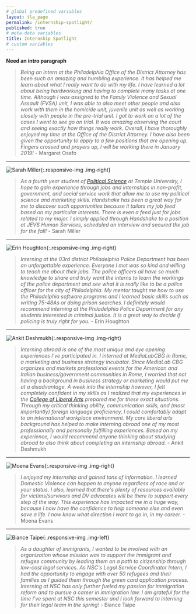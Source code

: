 ```yaml
---
# global predefined variables
layout: tla_page
permalink: /internship-spotlight/
published: true
# meta-data variables
title: Internship Spotlight
# custom variables
---
```

**Need an intro paragraph**

> _Being an intern at the Philadelphia Office of the District Attorney has been such an amazing and humbling experience. It has helped me learn about what I really want to do with my life. I have learned a lot about being hardworking and having to complete many tasks at one time. Although I was assigned to the Family Violence and Sexual Assault (FVSA) unit, I was able to also meet other people and also work with them in the homicide unit, juvenile unit as well as working closely with people in the pre-trial unit. I got to work on a lot of the cases I went to see go on trial. It was amazing observing the court and seeing exactly how things really work. Overall, I have thoroughly enjoyed my time at the Office of the District Attorney. I have also been given the opportunity to apply to a few positions that are opening up. Fingers crossed and prayers up, I will be working there in January 2019!_ - Margaret Osafo

___

![Sarah Miller]({{site.baseurl}}/media/resized_sarahmiller.jpg){:.responsive-img .img-right}
> _As a fourth year student of [Political Science](https://www.cla.temple.edu/political-science/) at Temple University, I hope to gain experience through jobs and internships in non-profit, government, and social service work that allow me to use my political science and marketing skills. Handshake has been a great way for me to discover such opportunities because it tailors my job feed based on my particular interests. There is even a feed just for jobs related to my major. I simply applied through Handshake to a position at JEVS Human Services, scheduled an interview and secured the job for the fall!_ - Sarah Miller

___

![Erin Houghton]({{site.baseurl}}/media/resized_erinhoughton.jpg){:.responsive-img .img-right}
> _Interning at the 03rd district Philadelphia Police Department has been an unforgettable experience. Everyone I met was so kind and willing to teach me about their jobs. The police officers all have so much knowledge to share and truly want the interns to learn the workings of the police department and see what it is really like to be a police officer for the city of Philadelphia. My mentor taught me how to use the Philadelphia software programs and I learned basic skills such as writing 75-48As or doing prison searches. I definitely would recommend interning at the Philadelphia Police Department for any students interested in criminal justice. It is a great way to decide if policing is truly right for you._ - Erin Houghton

___

![Ankit Deshmukh]({{site.baseurl}}/media/resized_ankitdeshmukh.jpg){:.responsive-img .img-right}
> _Interning abroad is one of the most unique and eye opening experiences I’ve participated in. I interned at MediaLabCBG in Rome, a marketing and business strategy incubator. Since MediaLab CBG organizes and markets professional events for the American and Italian business/government communities in Rome, I worried that not having a background in business strategy or marketing would put me at a disadvantage. A week into the internship however, I felt completely confident in my skills as I realized that my experiences in the [College of Liberal Arts](https://liberalarts.temple.edu/) prepared me for these exact situations. Through my critical thinking ability, communication skills, and (most importantly) foreign language proficiency, I could comfortably adapt to an international workplace environment. My core liberal arts background has helped to make interning abroad one of my most professionally and personally fulfilling experiences. Based on my experience, I would recommend anyone thinking about studying abroad to also think about completing an internship abroad._ - Ankit Deshmukh

___

![Moena Evans]({{site.baseurl}}/media/resized2_moenaevans.jpg){:.responsive-img .img-right}
> _I enjoyed my internship and gained tons of information. I learned Domestic Violence can happen to anyone regardless of race and or your status. I also, learned that there's plenty of resources available for victims/survivors and DV advocates will be there to support every step of the way. This experience has impacted me in a huge way, because I now have the confidence to help someone else and even save a life. I now know what direction I want to go in, in my career._ - Moena Evans


___

![Biance Taipe]({{site.baseurl}}/media/resized_biancetaipe.jpg){:.responsive-img .img-left}
> _As a daughter of immigrants, I wanted to be involved with an organization whose mission was to support the immigrant and refugee community by leading them on a path to citizenship through low-cost legal services. As NSC's Legal Service Coordinator Intern, I had the opportunity to engage with over 50 refugees and their families as I guided them through the green card application process. Interning at NSC has only further fueled my passion for immigration reform and to pursue a career in immigration law. I am grateful for the time I've spent at NSC this semester and I look forward to interning for their legal team in the spring!_ - Biance Taipe
